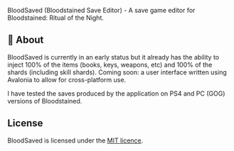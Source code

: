 BloodSaved (Bloodstained Save Editor) - A save game editor for Bloodstained: Ritual of the Night.  


## 📖 About 

BloodSaved is currently in an early status but it already has the ability to inject 100% of the items (books, keys, weapons, etc) and 100% of the shards (including skill shards).  Coming soon: a user interface written using Avalonia to allow for cross-platform use.

I have tested the saves produced by the application on PS4 and PC (GOG) versions of Bloodstained.


## License

BloodSaved is licensed under the [MIT licence](licence.md).
